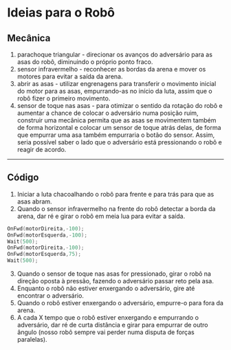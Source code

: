# Ideias para o Robô

## Mecânica

1. parachoque triangular - direcionar os avanços do adversário para as asas do robô, diminuindo o próprio ponto fraco.
2. sensor infravermelho - reconhecer as bordas da arena e mover os motores para evitar a saída da arena.
3. abrir as asas - utilizar engrenagens para transferir o movimento inicial do motor para as asas, empurrando-as no início da luta, assim que o robô fizer o primeiro movimento.
4. sensor de toque nas asas - para otimizar o sentido da rotação do robô e aumentar a chance de colocar o adversário numa posição ruim, construir uma mecânica permita que as asas se movimentem também de forma horizontal e colocar um sensor de toque atrás delas, de forma que empurrar uma asa também empurraria o botão do sensor. Assim, seria possível saber o lado que o adversário está pressionando o robô e reagir de acordo.

---

## Código

1. Iniciar a luta chacoalhando o robô para frente e para trás para que as asas abram.
2. Quando o sensor infravermelho na frente do robô detectar a borda da arena, dar ré e girar o robô em meia lua para evitar a saída.
```c
OnFwd(motorDireita,-100);
OnFwd(motorEsquerda,-100);
Wait(500);
OnFwd(motorDireita,-100);
OnFwd(motorEsquerda,75);
Wait(500);
```
3. Quando o sensor de toque nas asas for pressionado, girar o robô na direção oposta à pressão, fazendo o adversário passar reto pela asa.
4. Enquanto o robô não estiver enxergando o adversário, gire até encontrar o adversário.
5. Quando o robô estiver enxergando o adversário, empurre-o para fora da arena.
6. A cada X tempo que o robô estiver enxergando e empurrando o adversário, dar ré de curta distância e girar para empurrar de outro ângulo (nosso robô sempre vai perder numa disputa de forças paralelas).
